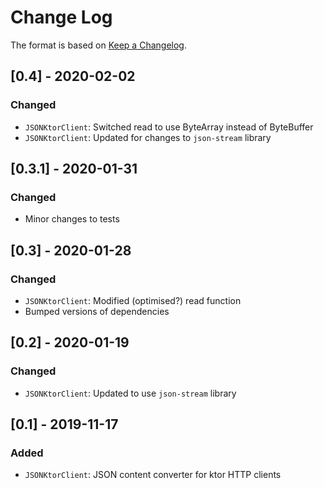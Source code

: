 # Change Log

The format is based on [Keep a Changelog](http://keepachangelog.com/).

## [0.4] - 2020-02-02
### Changed
- `JSONKtorClient`: Switched read to use ByteArray instead of ByteBuffer
- `JSONKtorClient`: Updated for changes to `json-stream` library

## [0.3.1] - 2020-01-31
### Changed
- Minor changes to tests

## [0.3] - 2020-01-28
### Changed
- `JSONKtorClient`: Modified (optimised?) read function
- Bumped versions of dependencies

## [0.2] - 2020-01-19
### Changed
- `JSONKtorClient`: Updated to use `json-stream` library

## [0.1] - 2019-11-17
### Added
- `JSONKtorClient`: JSON content converter for ktor HTTP clients
